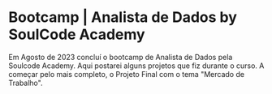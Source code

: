 # Bootcamp | Analista de Dados by SoulCode Academy
Em Agosto de 2023 concluí o bootcamp de Analista de Dados pela Soulcode Academy. Aqui postarei alguns projetos que fiz durante o curso. A começar pelo mais completo, o Projeto Final com o tema "Mercado de Trabalho".

